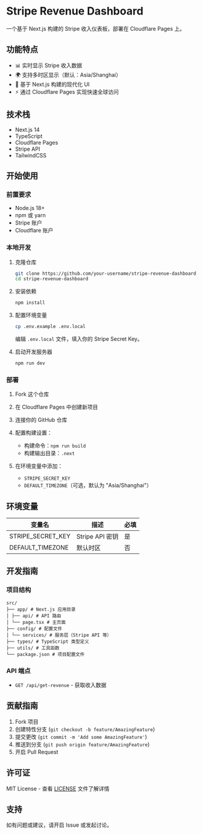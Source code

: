 # Stripe Revenue Dashboard

一个基于 Next.js 构建的 Stripe 收入仪表板，部署在 Cloudflare Pages 上。

## 功能特点

- 📊 实时显示 Stripe 收入数据
- 🌍 支持多时区显示（默认：Asia/Shanghai）
- 💫 基于 Next.js 构建的现代化 UI
- ⚡ 通过 Cloudflare Pages 实现快速全球访问

## 技术栈

- Next.js 14
- TypeScript
- Cloudflare Pages
- Stripe API
- TailwindCSS

## 开始使用

### 前置要求

- Node.js 18+
- npm 或 yarn
- Stripe 账户
- Cloudflare 账户

### 本地开发

1. 克隆仓库
   ```bash
   git clone https://github.com/your-username/stripe-revenue-dashboard.git
   cd stripe-revenue-dashboard
   ```

2. 安装依赖
   ```bash
   npm install
   ```

3. 配置环境变量
   ```bash
   cp .env.example .env.local
   ```
   编辑 `.env.local` 文件，填入你的 Stripe Secret Key。

4. 启动开发服务器
   ```bash
   npm run dev
   ```

### 部署

1. Fork 这个仓库

2. 在 Cloudflare Pages 中创建新项目

3. 连接你的 GitHub 仓库

4. 配置构建设置：
   - 构建命令：`npm run build`
   - 构建输出目录：`.next`

5. 在环境变量中添加：
   - `STRIPE_SECRET_KEY`
   - `DEFAULT_TIMEZONE`（可选，默认为 "Asia/Shanghai"）

## 环境变量

| 变量名 | 描述 | 必填 |
|--------|------|------|
| STRIPE_SECRET_KEY | Stripe API 密钥 | 是 |
| DEFAULT_TIMEZONE | 默认时区 | 否 |

## 开发指南

### 项目结构

```
src/
├── app/ # Next.js 应用目录
│ ├── api/ # API 路由
│ └── page.tsx # 主页面
├── config/ # 配置文件
│ └── services/ # 服务层（Stripe API 等）
├── types/ # TypeScript 类型定义
├── utils/ # 工具函数
└── package.json # 项目配置文件
```

### API 端点

- `GET /api/get-revenue` - 获取收入数据

## 贡献指南

1. Fork 项目
2. 创建特性分支 (`git checkout -b feature/AmazingFeature`)
3. 提交更改 (`git commit -m 'Add some AmazingFeature'`)
4. 推送到分支 (`git push origin feature/AmazingFeature`)
5. 开启 Pull Request

## 许可证

MIT License - 查看 [LICENSE](LICENSE) 文件了解详情

## 支持

如有问题或建议，请开启 Issue 或发起讨论。